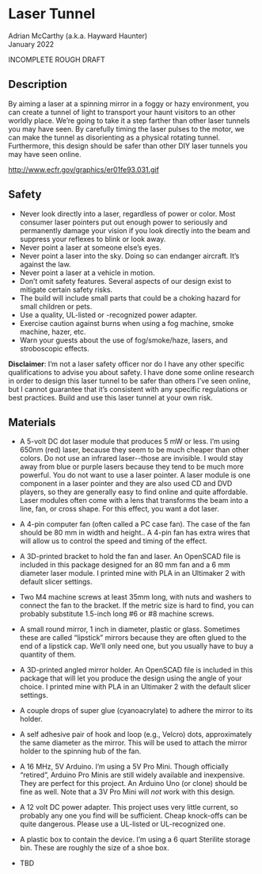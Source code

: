 # Laser Tunnel

Adrian McCarthy (a.k.a. Hayward Haunter)<br>
January 2022

INCOMPLETE ROUGH DRAFT

## Description

By aiming a laser at a spinning mirror in a foggy or hazy environment, you can create a tunnel of light to transport your haunt visitors to an other worldly place.  We’re going to take it a step farther than other laser tunnels you may have seen.  By carefully timing the laser pulses to the motor, we can make the tunnel as disorienting as a physical rotating tunnel.  Furthermore, this design should be safer than other DIY laser tunnels you may have seen online.

http://www.ecfr.gov/graphics/er01fe93.031.gif

## Safety

* Never look directly into a laser, regardless of power or color.  Most consumer laser pointers put out enough power to seriously and permanently damage your vision if you look directly into the beam and suppress your reflexes to blink or look away.
* Never point a laser at someone else’s eyes.
* Never point a laser into the sky.  Doing so can endanger aircraft.  It’s against the law.
* Never point a laser at a vehicle in motion.
* Don’t omit safety features.  Several aspects of our design exist to mitigate certain safety risks.
* The build will include small parts that could be a choking hazard for small children or pets.
* Use a quality, UL-listed or -recognized power adapter.
* Exercise caution against burns when using a fog machine, smoke machine, hazer, etc.
* Warn your guests about the use of fog/smoke/haze, lasers, and stroboscopic effects.

**Disclaimer**:  I’m not a laser safety officer nor do I have any other specific qualifications to advise you about safety.  I have done some online research in order to design this laser tunnel to be safer than others I’ve seen online, but I cannot guarantee that it’s consistent with any specific regulations or best practices.  Build and use this laser tunnel at your own risk.

## Materials
* A 5-volt DC dot laser module that produces 5 mW or less.  I’m using 650nm (red) laser, because they seem to be much cheaper than other colors.  Do not use an infrared laser--those are invisible.  I would stay away from blue or purple lasers because they tend to be much more powerful.  You do not want to use a laser pointer.  A laser module is one component in a laser pointer and they are also used CD and DVD players, so they are generally easy to find online and quite affordable.  Laser modules often come with a lens that transforms the beam into a line, fan, or cross shape.  For this effect, you want a dot laser.

* A 4-pin computer fan (often called a PC case fan).  The case of the fan should be 80 mm in width and height..  A 4-pin fan has extra wires that will allow us to control the speed and timing of the effect.

* A 3D-printed bracket to hold the fan and laser.  An OpenSCAD file is included in this package designed for an 80 mm fan and a 6 mm diameter laser module.  I printed mine with PLA in an Ultimaker 2 with default slicer settings.

* Two M4 machine screws at least 35mm long, with nuts and washers to connect the fan to the bracket.  If the metric size is hard to find, you can probably substitute 1.5-inch long #6 or #8 machine screws.

* A small round mirror, 1 inch in diameter, plastic or glass.  Sometimes these are called “lipstick” mirrors because they are often glued to the end of a lipstick cap.  We’ll only need one, but you usually have to buy a quantity of them.

* A 3D-printed angled mirror holder.  An OpenSCAD file is included in this package that will let you produce the design using the angle of your choice.  I printed mine with PLA in an Ultimaker 2 with the default slicer settings.

* A couple drops of super glue (cyanoacrylate) to adhere the mirror to its holder.

* A self adhesive pair of hook and loop (e.g., Velcro) dots, approximately the same diameter as the mirror.  This will be used to attach the mirror holder to the spinning hub of the fan.

* A 16 MHz, 5V Arduino.  I’m using a 5V Pro Mini.  Though officially “retired”, Arduino Pro Minis are still widely available and inexpensive.  They are perfect for this project.  An Arduino Uno (or clone) should be fine as well.  Note that a 3V Pro Mini will _not_ work with this design.

* A 12 volt DC power adapter.  This project uses very little current, so probably any one you find will be sufficient.  Cheap knock-offs can be quite dangerous.  Please use a UL-listed or UL-recognized one.

* A plastic box to contain the device.  I’m using a 6 quart Sterilite storage bin.  These are roughly the size of a shoe box.

* TBD

